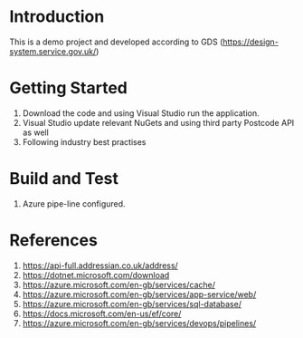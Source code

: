 # Introduction 
This is a demo project and developed according to GDS (https://design-system.service.gov.uk/)


# Getting Started
1.	Download the code and using Visual Studio run the application.
2.	Visual Studio update relevant NuGets and using third party Postcode API as well
3.	Following industry best practises
 

# Build and Test
1. Azure pipe-line configured.  

# References
1. https://api-full.addressian.co.uk/address/
2. https://dotnet.microsoft.com/download
3. https://azure.microsoft.com/en-gb/services/cache/
4. https://azure.microsoft.com/en-gb/services/app-service/web/
5. https://azure.microsoft.com/en-gb/services/sql-database/
6. https://docs.microsoft.com/en-us/ef/core/
7. https://azure.microsoft.com/en-gb/services/devops/pipelines/
 
 
